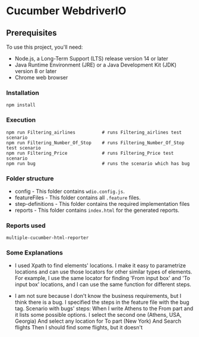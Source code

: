# Cucumber WebdriverIO 

## Prerequisites

To use this project, you'll need:
- Node.js, a Long-Term Support (LTS) release version 14 or later 
- Java Runtime Environment (JRE) or a Java Development Kit (JDK) version 8 or later 
- Chrome web browser 


### Installation

```
npm install
```

### Execution

```
npm run Filtering_airlines          # runs Filtering_airlines test scenario
npm run Filtering_Number_Of_Stop    # runs Filtering_Number_Of_Stop test scenario 
npm run Filtering_Price             # runs Filtering_Price test scenario
npm run bug                         # runs the scenario which has bug
```

### Folder structure

- config - This folder contains `wdio.config.js`.
- featureFiles - This folder contains all `.feature` files.
- step-definitions - This folder contains the required implementation files
- reports - This folder contains `index.html` for the generated reports.

### Reports used

`multiple-cucumber-html-reporter`

### Some Explanations

- I used Xpath to find elements' locations. I make it easy to parametrize locations and can use those locators for other similar types of elements. For example, I use the same locator for finding 'From input box' and 'To input box' locations, and I can use the same function for different steps.

- I am not sure because I don't know the business requirements, but I think there is a bug. I specified the steps in the feature file with the bug tag.
Scenario with bugs' steps:
    When I write Athens to the From part and it lists some possible options. 
    I select the second one (Athens, USA, Georgia) 
    And select any location for To part (New York)
    And Search flights
    Then I should find some flights, but it doesn't
